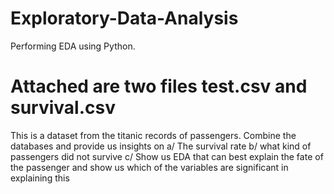 # Exploratory-Data-Analysis
Performing EDA using Python.

# Attached are two files test.csv and survival.csv
This is a dataset from the titanic records of passengers. Combine the databases and provide us insights on
a/ The survival rate
b/ what kind of passengers did not survive 
c/ Show us EDA that can best explain the fate of the passenger and show us which of the variables are significant in explaining this 
